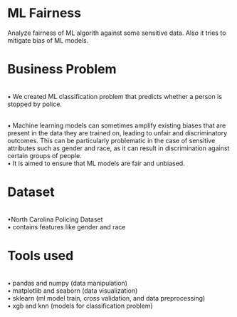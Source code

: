 # ML Fairness

Analyze fairness of ML algorith against some sensitive data. Also it tries to mitigate bias of ML models. 

# Business Problem

<br>• We created ML classification problem that predicts whether a person is stopped by police.

<br>• Machine learning models can sometimes amplify existing biases that are present in the data they are trained on, leading to unfair and discriminatory outcomes. 
This can be particularly problematic in the case of sensitive attributes such as gender and race, as it can result in discrimination against certain groups of people.
<br>• It is aimed to ensure that ML models are fair and unbiased.

# Dataset

<br>•North Carolina Policing Dataset
<br>• contains features like gender and race

# Tools used

<br>• pandas and numpy (data manipulation)
<br>• matplotlib and seaborn (data visualization)
<br>• sklearn (ml model train, cross validation, and data preprocessing)
<br>• xgb and knn (models for classification problem)
